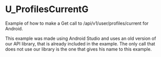 U_ProfilesCurrentG
===================

Example of how to make a Get call to /api/v1/user/profiles/current for Android.

This example was made using Android Studio and uses an old version of our API library, that is already included in the example. The only call that does not use our library is the one that gives his name to this example.



